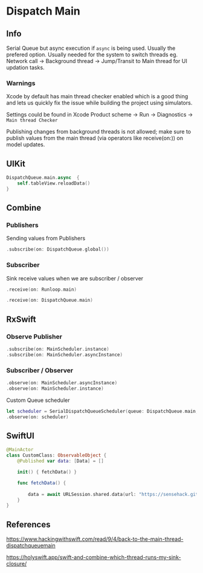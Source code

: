 # Dispatch Main
## Info

Serial Queue but async execution if `async` is being used. Usually the prefered option.
Usually needed for the system to switch threads 
eg. Network call -> Background thread
-> Jump/Transit to Main thread for UI updation tasks.


### Warnings

Xcode by default has main thread checker enabled which is a good thing and lets us quickly fix the issue while building the project using simulators.

Settings could be found in  Xcode Product scheme -> Run -> Diagnostics ->
`Main thread Checker` 

Publishing changes from background threads is not allowed; make sure to publish values from the main thread (via operators like receive(on:)) on model updates.

## UIKit
```swift
DispatchQueue.main.async  {
	self.tableView.reloadData()
}
```


## Combine

### Publishers
Sending values from Publishers
```swift
.subscribe(on: DispatchQueue.global())
```

### Subscriber
Sink receive values when we are subscriber / observer
```swift
.receive(on: Runloop.main)

.receive(on: DispatchQueue.main)
```


## RxSwift

### Observe Publisher
```swift
.subscribe(on: MainScheduler.instance)
.subscribe(on: MainScheduler.asyncInstance)
```

### Subscriber / Observer
```swift
.observe(on: MainScheduler.asyncInstance)
.observe(on: MainScheduler.instance)
```
Custom Queue scheduler
```swift
let scheduler = SerialDispatchQueueScheduler(queue: DispatchQueue.main, internalSerialQueueName: "CustomQueue")
.observe(on: scheduler)
```


## SwiftUI

```swift
@MainActor
class CustomClass: ObservableObject {
	@Published var data: [Data] = []

	init() { fetchData() }

	func fetchData() {
		
		data = await URLSession.shared.data(url: "https://sensehack.github.io/")
	}
}
```


## References

https://www.hackingwithswift.com/read/9/4/back-to-the-main-thread-dispatchqueuemain

https://holyswift.app/swift-and-combine-which-thread-runs-my-sink-closure/